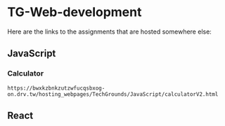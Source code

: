
 
# TG-Web-development

Here are the links to the assignments that are hosted somewhere else:

## JavaScript

### Calculator
```
https://bwxkzbnkzutzwfucqsbxog-on.drv.tw/hosting_webpages/TechGrounds/JavaScript/calculatorV2.html
```

## React

```

```
